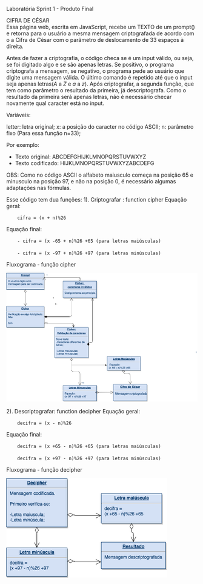 Laboratória 
Sprint 1 - Produto Final

CIFRA DE CÉSAR    
Essa página web, escrita em JavaScript, recebe um TEXTO de um prompt() e retorna para o usuário a mesma mensagem criptografada de acordo com o a Cifra de César com o parâmetro de deslocamento de 33 espaços à direita.

Antes de fazer a criptografia, o código checa se é um input válido, ou seja, se foi digitado algo e se são apenas letras. Se positivo, o programa criptografa a mensagem, se negativo, o programa pede ao usuário que digite uma mensagem válida. O último comando é repetido até que o input seja apenas letras(*A* a *Z* e *a* a *z*).
Após criptografar, a segunda função, que tem como parâmetro o resultado da primeira, já descriptografa. Como o resultado da primeira será apenas letras, não é necessário checar novamente qual caracter está no input.

Variáveis:

letter: letra original;
x: a posição do caracter no código ASCII;
n: parâmetro fixo (Para essa função n=33);

Por exemplo:
- Texto original: ABCDEFGHIJKLMNOPQRSTUVWXYZ
- Texto codificado: HIJKLMNOPQRSTUVWXYZABCDEFG

OBS: Como no código ASCII o alfabeto maiusculo começa na posição 65 e minusculo na posição 97, e não na posição 0, é necessário algumas adaptações nas fórmulas. 

Esse código tem dua funções:
1). Criptografar : function cipher
Equação geral: 

        cifra = (x + n)%26

Equação final:

        - cifra = (x -65 + n)%26 +65 (para letras maiúsculas)
        
        - cifra = (x -97 + n)%26 +97 (para letras minúsculas)
        

Fluxograma -  função cipher

![Fluxo do código](cesar.png)

2). Descriptografar: function decipher
Equação geral: 

        decifra = (x - n)%26

Equação final:

        decifra = (x +65 - n)%26 +65 (para letras maiúsculas)
        
        decifra = (x +97 - n)%26 +97 (para letras minúsculas)
        
Fluxograma -  função decipher

![Fluxos do código](decipher.png)








